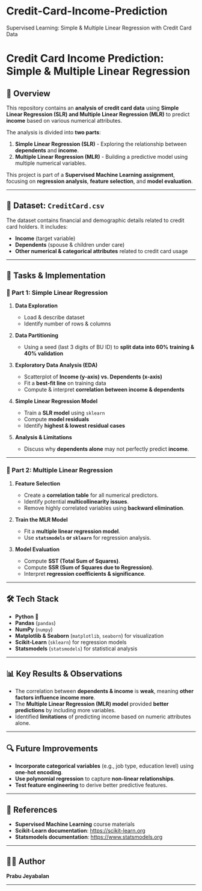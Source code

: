 # Credit-Card-Income-Prediction
Supervised Learning: Simple &amp; Multiple Linear Regression with Credit Card Data

# Credit Card Income Prediction: Simple & Multiple Linear Regression

## 📖 Overview

This repository contains an **analysis of credit card data** using **Simple Linear Regression (SLR) and Multiple Linear Regression (MLR)** to predict **income** based on various numerical attributes. 

The analysis is divided into **two parts**:
1. **Simple Linear Regression (SLR)** - Exploring the relationship between **dependents** and **income**.
2. **Multiple Linear Regression (MLR)** - Building a predictive model using multiple numerical variables.

This project is part of a **Supervised Machine Learning assignment**, focusing on **regression analysis**, **feature selection**, and **model evaluation**.

---

## 📂 Dataset: `CreditCard.csv`

The dataset contains financial and demographic details related to credit card holders. It includes:
- **Income** (target variable)
- **Dependents** (spouse & children under care)
- **Other numerical & categorical attributes** related to credit card usage

---

## 🚀 Tasks & Implementation

### **📌 Part 1: Simple Linear Regression**
1. **Data Exploration**
   - Load & describe dataset
   - Identify number of rows & columns

2. **Data Partitioning**
   - Using a seed (last 3 digits of BU ID) to **split data into 60% training & 40% validation**

3. **Exploratory Data Analysis (EDA)**
   - Scatterplot of **Income (y-axis) vs. Dependents (x-axis)**
   - Fit a **best-fit line** on training data
   - Compute & interpret **correlation between income & dependents**

4. **Simple Linear Regression Model**
   - Train a **SLR model** using `sklearn`
   - Compute **model residuals**
   - Identify **highest & lowest residual cases**

5. **Analysis & Limitations**
   - Discuss why **dependents alone** may not perfectly predict **income**.

---

### **📌 Part 2: Multiple Linear Regression**
1. **Feature Selection**
   - Create a **correlation table** for all numerical predictors.
   - Identify potential **multicollinearity issues**.
   - Remove highly correlated variables using **backward elimination**.

2. **Train the MLR Model**
   - Fit a **multiple linear regression model**.
   - Use **`statsmodels` or `sklearn`** for regression analysis.

3. **Model Evaluation**
   - Compute **SST (Total Sum of Squares)**.
   - Compute **SSR (Sum of Squares due to Regression)**.
   - Interpret **regression coefficients & significance**.

---

## 🛠 Tech Stack
- **Python** 🐍
- **Pandas** (`pandas`)
- **NumPy** (`numpy`)
- **Matplotlib & Seaborn** (`matplotlib`, `seaborn`) for visualization
- **Scikit-Learn** (`sklearn`) for regression models
- **Statsmodels** (`statsmodels`) for statistical analysis

---

## 📊 Key Results & Observations
- The correlation between **dependents & income** is **weak**, meaning **other factors influence income more**.
- The **Multiple Linear Regression (MLR) model** provided **better predictions** by including more variables.
- Identified **limitations** of predicting income based on numeric attributes alone.

---

## 🔍 Future Improvements
- **Incorporate categorical variables** (e.g., job type, education level) using **one-hot encoding**.
- **Use polynomial regression** to capture **non-linear relationships**.
- **Test feature engineering** to derive better predictive features.

---

## 📜 References
- **Supervised Machine Learning** course materials
- **Scikit-Learn documentation**: https://scikit-learn.org
- **Statsmodels documentation**: https://www.statsmodels.org

---

## 👨‍💻 Author
**Prabu Jeyabalan**  


---


